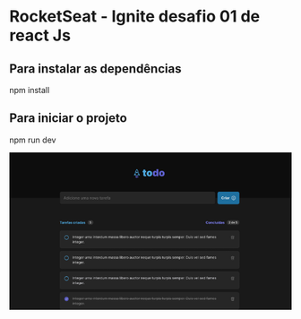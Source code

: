 # RocketSeat - Ignite desafio 01 de react Js

## Para instalar as dependências
npm install

## Para iniciar o projeto
npm run dev

<img src="./public/images/capa.png" alt="imagem do projeto" />